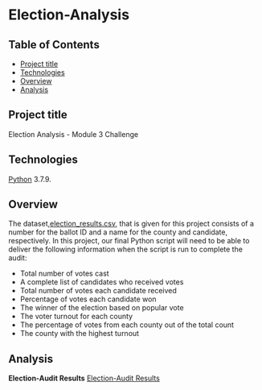 # Election-Analysis


## Table of Contents
* [Project title](#project-title)
* [Technologies](#technologies)
* [Overview](#overview)
* [Analysis](#analysis)




## Project title
Election Analysis - Module 3 Challenge 

## Technologies
[Python](https://www.python.org/downloads/ "Download Python") 3.7.9.

## Overview 
The dataset,[election_results.csv](https://github.com/Bominkkwon/Election-Analysis/tree/main/Resources "Resources/eletion_results.csv"), that is given for this project consists of a number for the ballot ID and a name for the county and candidate, respectively. In this project, our final Python script will need to be able to deliver the following information when the script is run to complete the audit: 
* Total number of votes cast
* A complete list of candidates who received votes
* Total number of votes each candidate received
* Percentage of votes each candidate won
* The winner of the election based on popular vote
* The voter turnout for each county
* The percentage of votes from each county out of the total count
* The county with the highest turnout

## Analysis
**Election-Audit Results**
[Election-Audit Results](https://raw.githubusercontent.com/Bominkkwon/Election-Analysis/main/analysis/election_results.txt)
  
